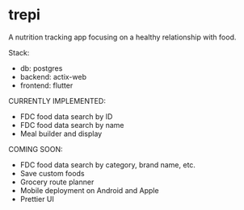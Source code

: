 # trepi

A nutrition tracking app focusing on a healthy relationship with food.

Stack:
- db: postgres
- backend: actix-web
- frontend: flutter

CURRENTLY IMPLEMENTED:
- FDC food data search by ID
- FDC food data search by name
- Meal builder and display

COMING SOON:
- FDC food data search by category, brand name, etc.
- Save custom foods
- Grocery route planner
- Mobile deployment on Android and Apple
- Prettier UI
